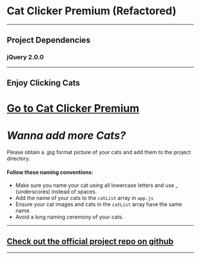 # Cat Clicker Premium (Refactored)
---

## Project Dependencies

### **jQuery 2.0.0**
---
**Enjoy Clicking Cats**
---
# [Go to Cat Clicker Premium](https://patel-jenu-1991.github.io/cat-clicker-mvo/)

# **_Wanna add more Cats?_**

Please obtain a .jpg format picture of your cats and add them to the project directory.

#### Follow these naming conventions:

+ Make sure you name your cat using all lowercase letters and use _ (underscores) instead of spaces.
+ Add the name of your cats to the `catList` array in `app.js`
+ Ensure your cat images and cats in the `catList` array have the same name.
+ Avoid a long naming ceremony of your cats.

---

## [Check out the official project repo on github](https://github.com/Patel-Jenu-1991/cat-clicker-premium)
---
